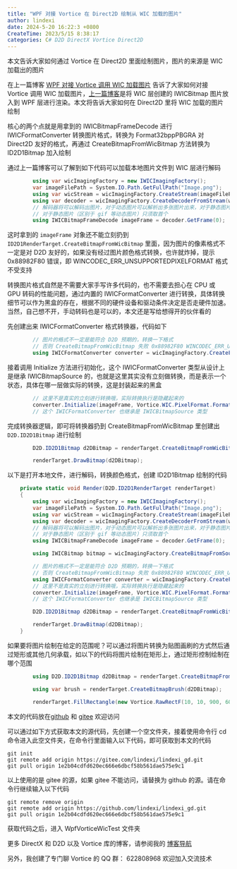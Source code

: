 ```yaml
---
title: "WPF 对接 Vortice 在 Direct2D 绘制从 WIC 加载的图片"
author: lindexi
date: 2024-5-20 16:22:3 +0800
CreateTime: 2023/5/15 8:38:17
categories: C# D2D DirectX Vortice Direct2D
---
```


本文告诉大家如何通过 Vortice 在 Direct2D 里面绘制图片，图片的来源是 WIC 加载出的图片

<!--more-->


<!-- CreateTime:2023/5/15 8:38:17 -->
<!-- 标题： WPF 对接 Vortice 绘制 WIC 图片 -->
<!-- 标签：C#,D2D,DirectX,Vortice,Direct2D, -->
<!-- 博客 -->
<!-- 发布 -->

在上一篇博客 [WPF 对接 Vortice 调用 WIC 加载图片](https://blog.lindexi.com/post/WPF-%E5%AF%B9%E6%8E%A5-Vortice-%E8%B0%83%E7%94%A8-WIC-%E5%8A%A0%E8%BD%BD%E5%9B%BE%E7%89%87.html ) 告诉了大家如何对接 Vortice 调用 WIC 加载图片，[上一篇博客](https://blog.lindexi.com/post/WPF-%E5%AF%B9%E6%8E%A5-Vortice-%E8%B0%83%E7%94%A8-WIC-%E5%8A%A0%E8%BD%BD%E5%9B%BE%E7%89%87.html )是将 WIC 层创建的 IWICBitmap 图片放入到 WPF 层进行渲染。本文将告诉大家如何在 Direct2D 里将 WIC 加载的图片绘制

核心的两个点就是用拿到的 IWICBitmapFrameDecode 进行 IWICFormatConverter 转换图片格式，转换为 Format32bppPBGRA 对 Direct2D 友好的格式，再通过 CreateBitmapFromWicBitmap 方法转换为 ID2D1Bitmap 加入绘制

通过上一篇博客可以了解到如下代码可以加载本地图片文件到 WIC 层进行解码

```csharp
        using var wicImagingFactory = new IWICImagingFactory();
        var imageFilePath = System.IO.Path.GetFullPath("Image.png");
        using var wicStream = wicImagingFactory.CreateStream(imageFilePath, FileAccess.Read);
        using var decoder = wicImagingFactory.CreateDecoderFromStream(wicStream, DecodeOptions.CacheOnLoad/*参数和 WPF 一样*/);
        // 解码器将可以解码出图片，对于动态图片可以解析出多张图片出来，对于静态图片只能解析出一张
        // 对于静态图片（区别于 gif 等动态图片）只须取首个
        using IWICBitmapFrameDecode imageFrame = decoder.GetFrame(0);
```

这时拿到的 `imageFrame` 对象还不能立刻扔到 `ID2D1RenderTarget.CreateBitmapFromWicBitmap` 里面，因为图片的像素格式不一定是对 D2D 友好的，如果没有经过图片颜色格式转换，也许就炸掉，提示 0x88982F80 错误，即 WINCODEC_ERR_UNSUPPORTEDPIXELFORMAT 格式不受支持

转换图片格式自然是不需要大家手写许多代码的，也不需要去担心在 CPU 或 GPU 转码的性能问题，通过内置的 IWICFormatConverter 进行转换，具体转换细节可以作为黑盒的存在，根据不同的硬件设备和驱动条件决定是否走硬件加速。当然，自己想不开，手动转码也是可以的，本文还是写给想得开的伙伴看的

先创建出来 IWICFormatConverter 格式转换器，代码如下

```csharp
        // 图片的格式不一定是能符合 D2D 预期的，转换一下格式
        // 否则 CreateBitmapFromWicBitmap 失败 0x88982F80 WINCODEC_ERR_UNSUPPORTEDPIXELFORMAT
        using IWICFormatConverter converter = wicImagingFactory.CreateFormatConverter();
```

接着调用 Initialize 方法进行初始化，这个 IWICFormatConverter 类型从设计上是继承 IWICBitmapSource 的，也就是这里其实没有立刻做转换，而是表示一个状态，具体在哪一层做实际的转换，这是封装起来的黑盒

```csharp
        // 这里不是真实的立刻进行转换哦，实际转换执行是隐藏起来的
        converter.Initialize(imageFrame, Vortice.WIC.PixelFormat.Format32bppPBGRA, BitmapDitherType.None, null, 0, BitmapPaletteType.MedianCut);
        // 这个 IWICFormatConverter 也继承是 IWICBitmapSource 类型
```

完成转换器逻辑，即可将转换器扔到 CreateBitmapFromWicBitmap 里创建出 `D2D.ID2D1Bitmap` 进行绘制

```csharp
        D2D.ID2D1Bitmap d2DBitmap = renderTarget.CreateBitmapFromWicBitmap(converter);

        renderTarget.DrawBitmap(d2DBitmap);
```

以下是打开本地文件，进行解码，转换颜色格式，创建 ID2D1Bitmap 绘制的代码

```csharp
    private static void Render(D2D.ID2D1RenderTarget renderTarget)
    {
        using var wicImagingFactory = new IWICImagingFactory();
        var imageFilePath = System.IO.Path.GetFullPath("Image.png");
        using var wicStream = wicImagingFactory.CreateStream(imageFilePath, FileAccess.Read);
        using var decoder = wicImagingFactory.CreateDecoderFromStream(wicStream, DecodeOptions.CacheOnLoad/*参数和 WPF 一样*/);
        // 解码器将可以解码出图片，对于动态图片可以解析出多张图片出来，对于静态图片只能解析出一张
        // 对于静态图片（区别于 gif 等动态图片）只须取首个
        using IWICBitmapFrameDecode imageFrame = decoder.GetFrame(0);

        using IWICBitmap bitmap = wicImagingFactory.CreateBitmapFromSource(imageFrame, BitmapCreateCacheOption.CacheOnLoad);

        // 图片的格式不一定是能符合 D2D 预期的，转换一下格式
        // 否则 CreateBitmapFromWicBitmap 失败 0x88982F80 WINCODEC_ERR_UNSUPPORTEDPIXELFORMAT
        using IWICFormatConverter converter = wicImagingFactory.CreateFormatConverter();
        // 这里不是真实的立刻进行转换哦，实际转换执行是隐藏起来的
        converter.Initialize(imageFrame, Vortice.WIC.PixelFormat.Format32bppPBGRA, BitmapDitherType.None, null, 0, BitmapPaletteType.MedianCut);
        // 这个 IWICFormatConverter 也继承是 IWICBitmapSource 类型

        D2D.ID2D1Bitmap d2DBitmap = renderTarget.CreateBitmapFromWicBitmap(converter);

        renderTarget.DrawBitmap(d2DBitmap);
    }
```

如果要将图片绘制在给定的范围呢？可以通过将图片转换为贴图画刷的方式然后通过矩形或其他几何承载，如以下的代码将图片绘制在矩形上，通过矩形控制绘制在哪个范围

```csharp
        using D2D.ID2D1Bitmap d2DBitmap = renderTarget.CreateBitmapFromWicBitmap(converter);

        using var brush = renderTarget.CreateBitmapBrush(d2DBitmap);

        renderTarget.FillRectangle(new Vortice.RawRectF(10, 10, 900, 600), brush);
```

本文的代码放在[github](https://github.com/lindexi/lindexi_gd/tree/1e2b04cdfd620ec666e6dbcf58b561dae575e9c1/WpfVorticeWicTest) 和 [gitee](https://gitee.com/lindexi/lindexi_gd/tree/1e2b04cdfd620ec666e6dbcf58b561dae575e9c1/WpfVorticeWicTest) 欢迎访问

可以通过如下方式获取本文的源代码，先创建一个空文件夹，接着使用命令行 cd 命令进入此空文件夹，在命令行里面输入以下代码，即可获取到本文的代码

```
git init
git remote add origin https://gitee.com/lindexi/lindexi_gd.git
git pull origin 1e2b04cdfd620ec666e6dbcf58b561dae575e9c1
```

以上使用的是 gitee 的源，如果 gitee 不能访问，请替换为 github 的源。请在命令行继续输入以下代码

```
git remote remove origin
git remote add origin https://github.com/lindexi/lindexi_gd.git
git pull origin 1e2b04cdfd620ec666e6dbcf58b561dae575e9c1
```

获取代码之后，进入 WpfVorticeWicTest 文件夹

更多 DirectX 和 D2D 以及 Vortice 库的博客，请参阅我的 [博客导航](https://blog.lindexi.com/post/%E5%8D%9A%E5%AE%A2%E5%AF%BC%E8%88%AA.html )

另外，我创建了专门聊 Vortice 的 QQ 群： 622808968 欢迎加入交流技术
